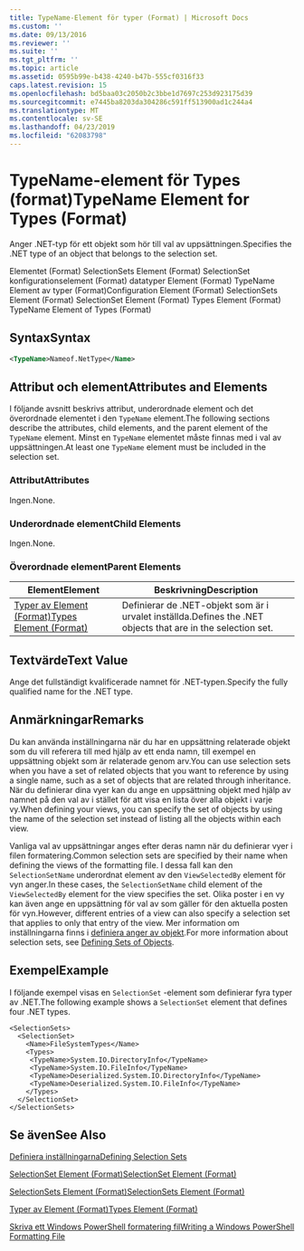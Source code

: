 ```yaml
---
title: TypeName-Element för typer (Format) | Microsoft Docs
ms.custom: ''
ms.date: 09/13/2016
ms.reviewer: ''
ms.suite: ''
ms.tgt_pltfrm: ''
ms.topic: article
ms.assetid: 0595b99e-b438-4240-b47b-555cf0316f33
caps.latest.revision: 15
ms.openlocfilehash: bd5baa03c2050b2c3bbe1d7697c253d923175d39
ms.sourcegitcommit: e7445ba8203da304286c591ff513900ad1c244a4
ms.translationtype: MT
ms.contentlocale: sv-SE
ms.lasthandoff: 04/23/2019
ms.locfileid: "62083798"
---
```

# <a name="typename-element-for-types-format"></a><span data-ttu-id="c2a4c-102">TypeName-element för Types (format)</span><span class="sxs-lookup"><span data-stu-id="c2a4c-102">TypeName Element for Types (Format)</span></span>

<span data-ttu-id="c2a4c-103">Anger .NET-typ för ett objekt som hör till val av uppsättningen.</span><span class="sxs-lookup"><span data-stu-id="c2a4c-103">Specifies the .NET type of an object that belongs to the selection set.</span></span>

<span data-ttu-id="c2a4c-104">Elementet (Format) SelectionSets Element (Format) SelectionSet konfigurationselement (Format) datatyper Element (Format) TypeName Element av typer (Format)</span><span class="sxs-lookup"><span data-stu-id="c2a4c-104">Configuration Element (Format) SelectionSets Element (Format) SelectionSet Element (Format) Types Element (Format) TypeName Element of Types (Format)</span></span>

## <a name="syntax"></a><span data-ttu-id="c2a4c-105">Syntax</span><span class="sxs-lookup"><span data-stu-id="c2a4c-105">Syntax</span></span>

```xml
<TypeName>Nameof.NetType</Name>
```

## <a name="attributes-and-elements"></a><span data-ttu-id="c2a4c-106">Attribut och element</span><span class="sxs-lookup"><span data-stu-id="c2a4c-106">Attributes and Elements</span></span>

<span data-ttu-id="c2a4c-107">I följande avsnitt beskrivs attribut, underordnade element och det överordnade elementet i den `TypeName` element.</span><span class="sxs-lookup"><span data-stu-id="c2a4c-107">The following sections describe the attributes, child elements, and the parent element of the `TypeName` element.</span></span> <span data-ttu-id="c2a4c-108">Minst en `TypeName` elementet måste finnas med i val av uppsättningen.</span><span class="sxs-lookup"><span data-stu-id="c2a4c-108">At least one `TypeName` element must be included in the selection set.</span></span>

### <a name="attributes"></a><span data-ttu-id="c2a4c-109">Attribut</span><span class="sxs-lookup"><span data-stu-id="c2a4c-109">Attributes</span></span>

<span data-ttu-id="c2a4c-110">Ingen.</span><span class="sxs-lookup"><span data-stu-id="c2a4c-110">None.</span></span>

### <a name="child-elements"></a><span data-ttu-id="c2a4c-111">Underordnade element</span><span class="sxs-lookup"><span data-stu-id="c2a4c-111">Child Elements</span></span>

<span data-ttu-id="c2a4c-112">Ingen.</span><span class="sxs-lookup"><span data-stu-id="c2a4c-112">None.</span></span>

### <a name="parent-elements"></a><span data-ttu-id="c2a4c-113">Överordnade element</span><span class="sxs-lookup"><span data-stu-id="c2a4c-113">Parent Elements</span></span>

|<span data-ttu-id="c2a4c-114">Element</span><span class="sxs-lookup"><span data-stu-id="c2a4c-114">Element</span></span>|<span data-ttu-id="c2a4c-115">Beskrivning</span><span class="sxs-lookup"><span data-stu-id="c2a4c-115">Description</span></span>|
|-------------|-----------------|
|[<span data-ttu-id="c2a4c-116">Typer av Element (Format)</span><span class="sxs-lookup"><span data-stu-id="c2a4c-116">Types Element (Format)</span></span>](./types-element-for-selectionset-format.md)|<span data-ttu-id="c2a4c-117">Definierar de .NET-objekt som är i urvalet inställda.</span><span class="sxs-lookup"><span data-stu-id="c2a4c-117">Defines the .NET objects that are in the selection set.</span></span>|

## <a name="text-value"></a><span data-ttu-id="c2a4c-118">Textvärde</span><span class="sxs-lookup"><span data-stu-id="c2a4c-118">Text Value</span></span>

<span data-ttu-id="c2a4c-119">Ange det fullständigt kvalificerade namnet för .NET-typen.</span><span class="sxs-lookup"><span data-stu-id="c2a4c-119">Specify the fully qualified name for the .NET type.</span></span>

## <a name="remarks"></a><span data-ttu-id="c2a4c-120">Anmärkningar</span><span class="sxs-lookup"><span data-stu-id="c2a4c-120">Remarks</span></span>

<span data-ttu-id="c2a4c-121">Du kan använda inställningarna när du har en uppsättning relaterade objekt som du vill referera till med hjälp av ett enda namn, till exempel en uppsättning objekt som är relaterade genom arv.</span><span class="sxs-lookup"><span data-stu-id="c2a4c-121">You can use selection sets when you have a set of related objects that you want to reference by using a single name, such as a set of objects that are related through inheritance.</span></span> <span data-ttu-id="c2a4c-122">När du definierar dina vyer kan du ange en uppsättning objekt med hjälp av namnet på den val av i stället för att visa en lista över alla objekt i varje vy.</span><span class="sxs-lookup"><span data-stu-id="c2a4c-122">When defining your views, you can specify the set of objects by using the name of the selection set instead of listing all the objects within each view.</span></span>

<span data-ttu-id="c2a4c-123">Vanliga val av uppsättningar anges efter deras namn när du definierar vyer i filen formatering.</span><span class="sxs-lookup"><span data-stu-id="c2a4c-123">Common selection sets are specified by their name when defining the views of the formatting file.</span></span> <span data-ttu-id="c2a4c-124">I dessa fall kan den `SelectionSetName` underordnat element av den `ViewSelectedBy` element för vyn anger.</span><span class="sxs-lookup"><span data-stu-id="c2a4c-124">In these cases, the `SelectionSetName` child element of the `ViewSelectedBy` element for the view specifies the set.</span></span> <span data-ttu-id="c2a4c-125">Olika poster i en vy kan även ange en uppsättning för val av som gäller för den aktuella posten för vyn.</span><span class="sxs-lookup"><span data-stu-id="c2a4c-125">However, different entries of a view can also specify a selection set that applies to only that entry of the view.</span></span> <span data-ttu-id="c2a4c-126">Mer information om inställningarna finns i [definiera anger av objekt](./defining-selection-sets.md).</span><span class="sxs-lookup"><span data-stu-id="c2a4c-126">For more information about selection sets, see [Defining Sets of Objects](./defining-selection-sets.md).</span></span>

## <a name="example"></a><span data-ttu-id="c2a4c-127">Exempel</span><span class="sxs-lookup"><span data-stu-id="c2a4c-127">Example</span></span>

<span data-ttu-id="c2a4c-128">I följande exempel visas en `SelectionSet` -element som definierar fyra typer av .NET.</span><span class="sxs-lookup"><span data-stu-id="c2a4c-128">The following example shows a `SelectionSet` element that defines four .NET types.</span></span>

```
<SelectionSets>
  <SelectionSet>
    <Name>FileSystemTypes</Name>
    <Types>
     <TypeName>System.IO.DirectoryInfo</TypeName>
     <TypeName>System.IO.FileInfo</TypeName>
     <TypeName>Deserialized.System.IO.DirectoryInfo</TypeName>
     <TypeName>Deserialized.System.IO.FileInfo</TypeName>
    </Types>
  </SelectionSet>
</SelectionSets>
```

## <a name="see-also"></a><span data-ttu-id="c2a4c-129">Se även</span><span class="sxs-lookup"><span data-stu-id="c2a4c-129">See Also</span></span>

[<span data-ttu-id="c2a4c-130">Definiera inställningarna</span><span class="sxs-lookup"><span data-stu-id="c2a4c-130">Defining Selection Sets</span></span>](./defining-selection-sets.md)

[<span data-ttu-id="c2a4c-131">SelectionSet Element (Format)</span><span class="sxs-lookup"><span data-stu-id="c2a4c-131">SelectionSet Element (Format)</span></span>](./selectionset-element-format.md)

[<span data-ttu-id="c2a4c-132">SelectionSets Element (Format)</span><span class="sxs-lookup"><span data-stu-id="c2a4c-132">SelectionSets Element (Format)</span></span>](./selectionsets-element-format.md)

[<span data-ttu-id="c2a4c-133">Typer av Element (Format)</span><span class="sxs-lookup"><span data-stu-id="c2a4c-133">Types Element (Format)</span></span>](./types-element-for-selectionset-format.md)

[<span data-ttu-id="c2a4c-134">Skriva ett Windows PowerShell formatering fil</span><span class="sxs-lookup"><span data-stu-id="c2a4c-134">Writing a Windows PowerShell Formatting File</span></span>](./writing-a-powershell-formatting-file.md)
